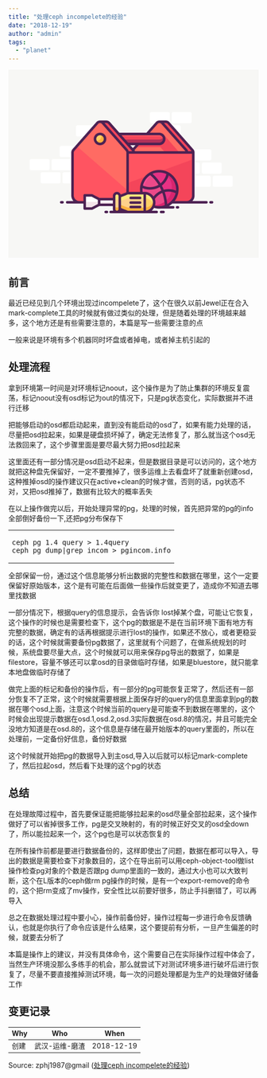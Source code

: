 ```yaml
---
title: "处理ceph incompelete的经验"
date: "2018-12-19"
author: "admin"
tags: 
  - "planet"
---
```


  
![fix.png-40kB](images/fix.png)  

## 前言

最近已经见到几个环境出现过incompelete了，这个在很久以前Jewel正在合入mark-complete工具的时候就有做过类似的处理，但是随着处理的环境越来越多，这个地方还是有些需要注意的，本篇是写一些需要注意的点

一般来说是环境有多个机器同时坏盘或者掉电，或者掉主机引起的  

## 处理流程

拿到环境第一时间是对环境标记noout，这个操作是为了防止集群的环境反复震荡，标记noout没有osd标记为out的情况下，只是pg状态变化，实际数据并不进行迁移

把能够启动的osd都启动起来，直到没有能启动的osd了，如果有能力处理的话，尽量把osd拉起来，如果是硬盘损坏掉了，确定无法修复了，那么就当这个osd无法救回来了，这个步骤里面是要尽最大努力把osd拉起来

这里面还有一部分情况是osd启动不起来，但是数据目录是可以访问的，这个地方就把这种盘先保留好，一定不要推掉了，很多运维上去看盘坏了就重新创建osd，这种推掉osd的操作建议只在active+clean的时候才做，否则的话，pg状态不对，又把osd推掉了，数据有比较大的概率丢失

在以上操作做完以后，开始处理异常的pg，处理的时候，首先把异常的pg的info全部倒好备份一下,还把pg分布保存下  

<table><tbody><tr><td class="code"><pre><span class="line">ceph pg <span class="number">1.4</span> query &gt; <span class="number">1.4</span>query</span><br><span class="line">ceph pg dump|grep incom &gt; pgincom.info</span><br></pre></td></tr></tbody></table>

全部保留一份，通过这个信息能够分析出数据的完整性和数据在哪里，这个一定要保留好原始版本，这个是有可能在后面做一些操作后就变更了，造成你不知道去哪里找数据

一部分情况下，根据query的信息提示，会告诉你 lost掉某个盘，可能让它恢复，这个操作的时候也是需要检查下，这个pg的数据是不是在当前环境下面有地方有完整的数据，确定有的话再根据提示进行lost的操作，如果还不放心，或者更稳妥的话，这个时候就需要备份pg数据了，这里就有个问题了，在做系统规划的时候，系统盘要尽量大点，这个时候就可以用来保存pg导出的数据了，如果是filestore，容量不够还可以拿osd的目录做临时存储，如果是bluestore，就只能拿本地盘做临时存储了

做完上面的标记和备份的操作后，有一部分的pg可能恢复正常了，然后还有一部分恢复不了正常，这个时候就需要根据上面保存好的query的信息里面拿到pg的数据在哪个osd上面，注意这个时候当前的query是可能查不到数据在哪里的，这个时候会出现提示数据在osd.1,osd.2,osd.3实际数据在osd.8的情况，并且可能完全没地方知道是在osd.8的，这个信息是存储在最开始版本的query里面的，所以在处理前，一定备份好信息，备份好数据

这个时候就开始把pg的数据导入到主osd,导入以后就可以标记mark-complete了，然后拉起osd，然后看下处理的这个pg的状态

## 总结

在处理故障过程中，首先要保证能把能够拉起来的osd尽量全部拉起来，这个操作做好了可以省掉很多工作，pg是交叉映射的，有的时候正好交叉的osd全down了，所以能拉起来一个，这个pg也是可以状态恢复的

在所有操作前都是要进行数据备份的，这样即使出了问题，数据在都可以导入，导出的数据是需要检查下对象数目的，这个在导出前可以用ceph-object-tool做list操作检查pg对象的个数是否跟pg dump里面的一致的，通过大小也可以大致判断，这个在L版本的ceph做rm pg操作的时候，是有一个export-remove的命令的，这个把rm变成了mv操作，安全性比以前要好很多，防止手抖删错了，可以再导入

总之在数据处理过程中要小心，操作前备份好，操作过程每一步进行命令反馈确认，也就是你执行了命令应该是什么结果，这个要提前有分析，一旦产生偏差的时候，就要去分析了

本篇是操作上的建议，并没有具体命令，这个需要自己在实际操作过程中体会了，当然生产环境没那么多练手的机会，那么就尝试下对测试环境多进行破坏后进行恢复了，尽量不要直接推掉测试环境，每一次的问题处理都是为生产的处理做好储备工作

## 变更记录

| Why | Who | When |
| --- | --- | --- |
| 创建 | 武汉-运维-磨渣 | 2018-12-19 |

Source: zphj1987@gmail ([处理ceph incompelete的经验](http://www.zphj1987.com/2018/12/19/ops-incomlepete-ceph-cluster-experience/))
